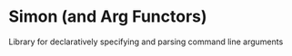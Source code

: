 # Simon (and Arg Functors)

Library for declaratively specifying and parsing command line arguments

